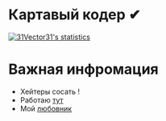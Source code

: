 # Картавый кодер  ✔
[![31Vector31's statistics](https://github-readme-stats.vercel.app/api?username=31Vector31&show_icons=true&theme=tokyonight)](#)

# Важная инфромация 
- Хейтеры сосать !
- Работаю [тут](https://github.com/k17-1)
- Мой [любовник](https://github.com/p0lunin) 
